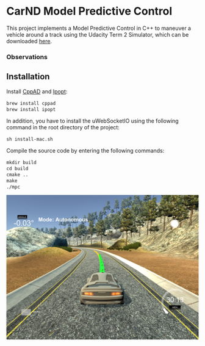 # CarND Model Predictive Control

This project implements a Model Predictive Control in C++ to maneuver a vehicle around a track using the Udacity Term 2 Simulator, which can be downloaded [here](https://github.com/udacity/self-driving-car-sim/releases).

### Observations

## Installation

Install [CppAD](https://www.coin-or.org/CppAD/) and [Ipopt](https://projects.coin-or.org/Ipopt):

```
brew install cppad
brew install ipopt

```

In addition, you have to install the uWebSocketIO using the following command in the root directory of the project:

```
sh install-mac.sh
```

Compile the source code by entering the following commands:

```
mkdir build
cd build
cmake ..
make
./mpc
```

![PID Simulator](https://github.com/mkoehnke/CarND-MPC-Project/raw/master/resources/mpc.png)

